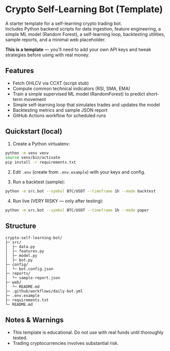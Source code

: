 # Crypto Self-Learning Bot (Template)

A starter template for a self-learning crypto trading bot.  
Includes Python backend scripts for data ingestion, feature engineering, a simple ML model (Random Forest), a self-learning loop, backtesting utilities, sample reports, and a minimal web placeholder.

**This is a template** — you'll need to add your own API keys and tweak strategies before using with real money.

## Features
- Fetch OHLCV via CCXT (script stub)
- Compute common technical indicators (RSI, SMA, EMA)
- Train a simple supervised ML model (RandomForest) to predict short-term movement
- Simple self-learning loop that simulates trades and updates the model
- Backtesting metrics and sample JSON report
- GitHub Actions workflow for scheduled runs

## Quickstart (local)
1. Create a Python virtualenv:
```bash
python -m venv venv
source venv/bin/activate
pip install -r requirements.txt
```

2. Edit `.env` (create from `.env.example`) with your keys and config.

3. Run a backtest (sample):
```bash
python -m src.bot --symbol BTC/USDT --timeframe 1h --mode backtest
```

4. Run live (VERY RISKY — only after testing):
```bash
python -m src.bot --symbol BTC/USDT --timeframe 1h --mode paper
```

## Structure
```
crypto-self-learning-bot/
├─ src/
│  ├─ data.py
│  ├─ features.py
│  ├─ model.py
│  ├─ bot.py
├─ config/
│  └─ bot.config.json
├─ reports/
│  └─ sample-report.json
├─ web/
│  └─ README.md
├─ .github/workflows/daily-bot.yml
├─ .env.example
├─ requirements.txt
└─ README.md
```

## Notes & Warnings
- This template is educational. Do not use with real funds until thoroughly tested.
- Trading cryptocurrencies involves substantial risk.

